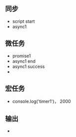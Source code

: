 ## 同步
- script start
- async1

## 微任务
- promise1
- async1 end
- async1 success
- 

## 宏任务
- console.log('timer1')， 2000

## 输出
- 
